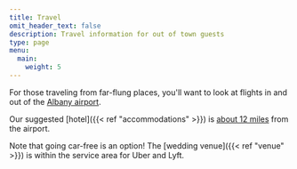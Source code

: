 ```yaml
---
title: Travel
omit_header_text: false
description: Travel information for out of town guests
type: page
menu:
  main:
    weight: 5
---
```


For those traveling from far-flung places, you'll want to look at flights in and out of the [Albany airport](https://www.albanyairport.com).

Our suggested [hotel]({{< ref "accommodations" >}}) is [about 12 miles](https://goo.gl/maps/EFffx8nGnhoEfPov9) from the airport.

Note that going car-free is an option! The [wedding venue]({{< ref "venue" >}}) is within the service area for Uber and Lyft. 
